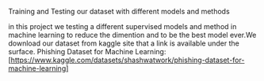 Training and Testing our dataset with different models and methods

in this project we testing a different supervised models and method in machine learning to reduce the dimention and to be the best model ever.We download our dataset from kaggle site that a link is available under the surface.
Phishing Dataset for Machine Learning:[https://www.kaggle.com/datasets/shashwatwork/phishing-dataset-for-machine-learning]
